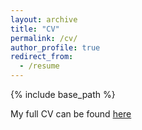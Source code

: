 ```yaml
---
layout: archive
title: "CV"
permalink: /cv/
author_profile: true
redirect_from:
  - /resume
---
```


{% include base_path %}

My full CV can be found [here](/files/CV.pdf)
